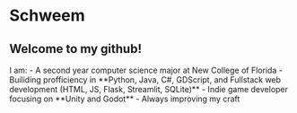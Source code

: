 # Schweem
 <h2>Welcome to my github!</h2>
 I am:
- A second year computer science major at New College of Florida 
- Builiding profficiency in **Python, Java, C#, GDScript, and Fullstack web development (HTML, JS, Flask, Streamlit, SQLite)**
- Indie game developer focusing on **Unity and Godot** 
- Always improving my craft 
